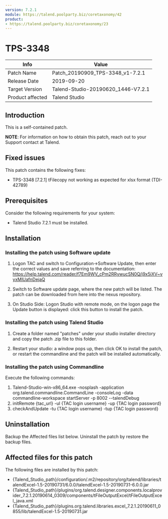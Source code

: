 ```yaml
---
version: 7.2.1
module: https://talend.poolparty.biz/coretaxonomy/42
product:
- https://talend.poolparty.biz/coretaxonomy/23
---
```


# TPS-3348

| Info             | Value |
| ---------------- | ---------------- |
| Patch Name       | Patch\_20190909_TPS-3348\_v1-7.2.1 |
| Release Date     | 2019-09-20 |
| Target Version   | Talend-Studio-20190620\_1446-V7.2.1 |
| Product affected | Talend Studio |

## Introduction

This is a self-contained patch.

**NOTE**: For information on how to obtain this patch, reach out to your Support contact at Talend.

## Fixed issues

This patch contains the following fixes:

- TPS-3348 [7.2.1] tFilecopy not working as expected for xlsx format (TDI-42789)

## Prerequisites

Consider the following requirements for your system:

- Talend Studio 7.2.1 must be installed.

## Installation

### Installing the patch using Software update

1) Logon TAC and switch to Configuration->Software Update, then enter the correct values and save referring to the documentation: https://help.talend.com/reader/f7Em9WV_cPm2RRywucSN0Q/j9x5iXV~vyxMlUafnDejaQ

2) Switch to Software update page, where the new patch will be listed. The patch can be downloaded from here into the nexus repository.

3) On Studio Side: Logon Studio with remote mode, on the logon page the Update button is displayed: click this button to install the patch.

### Installing the patch using Talend Studio

1) Create a folder named "patches" under your studio installer directory and copy the patch .zip file to this folder.

2) Restart your studio: a window pops up, then click OK to install the patch, or restart the commandline and the patch will be installed automatically.

### Installing the patch using Commandline

Execute the following commands:

1. Talend-Studio-win-x86_64.exe -nosplash -application org.talend.commandline.CommandLine -consoleLog -data commandline-workspace startServer -p 8002 --talendDebug
2. initRemote {tac_url} -ul {TAC login username} -up {TAC login password}
3. checkAndUpdate -tu {TAC login username} -tup {TAC login password}

## Uninstallation
Backup the Affected files list below. Uninstall the patch by restore the backup files.

## Affected files for this patch

The following files are installed by this patch:

- {Talend\_Studio\_path}/configuration/.m2/repository/org/talend/libraries/talendExcel-1.5-20190731/6.0.0/talendExcel-1.5-20190731-6.0.0.jar
- {Talend\_Studio\_path}/plugins/org.talend.designer.components.localprovider\_7.2.1.20190614\_0309/components/tFileOutputExcel/tFileOutputExcel\_java.xml
- {Talend\_Studio\_path}/plugins.org.talend.libraries.excel\_7.2.1.20190611\_0855/lib/talendExcel-1.5-20190731.jar
